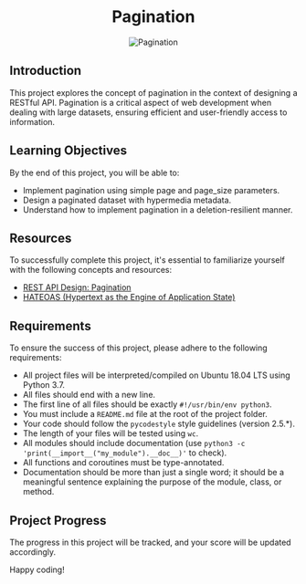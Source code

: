 <div align="center">
  <h1>Pagination</h1>
  <img src="https://media2.giphy.com/media/110dhxfJebYOTm/giphy.gif" alt="Pagination" >
</div>

## Introduction

This project explores the concept of pagination in the context of designing a RESTful API. Pagination is a critical aspect of web development when dealing with large datasets, ensuring efficient and user-friendly access to information.

## Learning Objectives

By the end of this project, you will be able to:

- Implement pagination using simple page and page_size parameters.
- Design a paginated dataset with hypermedia metadata.
- Understand how to implement pagination in a deletion-resilient manner.

## Resources

To successfully complete this project, it's essential to familiarize yourself with the following concepts and resources:

- [REST API Design: Pagination](https://example.com/rest-api-pagination-guide)
- [HATEOAS (Hypertext as the Engine of Application State)](https://example.com/hateoas-explanation)

## Requirements

To ensure the success of this project, please adhere to the following requirements:

- All project files will be interpreted/compiled on Ubuntu 18.04 LTS using Python 3.7.
- All files should end with a new line.
- The first line of all files should be exactly `#!/usr/bin/env python3`.
- You must include a `README.md` file at the root of the project folder.
- Your code should follow the `pycodestyle` style guidelines (version 2.5.*).
- The length of your files will be tested using `wc`.
- All modules should include documentation (use `python3 -c 'print(__import__("my_module").__doc__)'` to check).
- All functions and coroutines must be type-annotated.
- Documentation should be more than just a single word; it should be a meaningful sentence explaining the purpose of the module, class, or method.

## Project Progress
The progress in this project will be tracked, and your score will be updated accordingly.

Happy coding!
